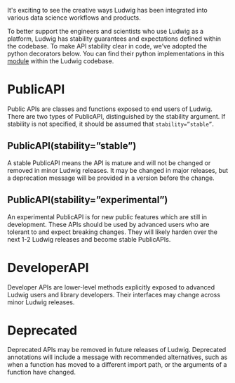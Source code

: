 It's exciting to see the creative ways Ludwig has been integrated into various data science workflows and products. 

To better support the engineers and scientists who use Ludwig as a platform, Ludwig has stability guarantees and expectations defined within the codebase. To make API stability clear in code, we’ve adopted the python decorators below. You can find their python implementations in this [module](https://github.com/ludwig-ai/ludwig/blob/master/ludwig/api_annotations.py) within the Ludwig codebase.

# PublicAPI

Public APIs are classes and functions exposed to end users of Ludwig.  There are two types of PublicAPI, distinguished by the stability argument. If stability is not specified, it should be assumed that `stability=”stable”`.

## PublicAPI(stability=”stable”)

A stable PublicAPI means the API is mature and will not be changed or removed in minor Ludwig releases. It may be changed in major releases, but a deprecation message will be provided in a version before the change.

## PublicAPI(stability=”experimental”)

An experimental PublicAPI is for new public features which are still in development. These APIs should be used by advanced users who are tolerant to and expect breaking changes. They will likely harden over the next 1-2 Ludwig releases and become stable PublicAPIs.

# DeveloperAPI

Developer APIs are lower-level methods explicitly exposed to advanced Ludwig users and library developers. Their interfaces may change across minor Ludwig releases.

# Deprecated

Deprecated APIs may be removed in future releases of Ludwig. Deprecated annotations will include a message with recommended alternatives, such as when a function has moved to a different import path, or the arguments of a function have changed.

